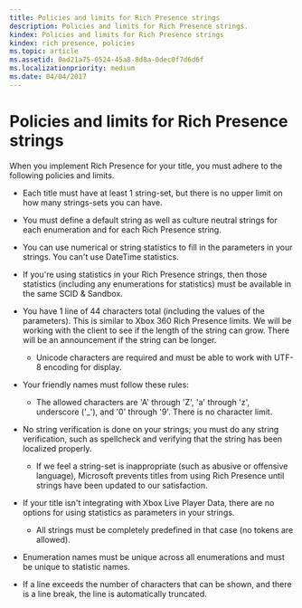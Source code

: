 ```yaml
---
title: Policies and limits for Rich Presence strings
description: Policies and limits for Rich Presence strings.
kindex: Policies and limits for Rich Presence strings
kindex: rich presence, policies
ms.topic: article
ms.assetid: 0ad21a75-0524-45a8-8d8a-0dec0f7d6d6f
ms.localizationpriority: medium
ms.date: 04/04/2017
---
```


# Policies and limits for Rich Presence strings

When you implement Rich Presence for your title, you must adhere to the following policies and limits.

-   Each title must have at least 1 string-set, but there is no upper limit on how many strings-sets you can have.

-   You must define a default string as well as culture neutral strings for each enumeration and for each Rich Presence string.

-   You can use numerical or string statistics to fill in the parameters in your strings. You can't use DateTime statistics.

-   If you're using statistics in your Rich Presence strings, then those statistics (including any enumerations for statistics) must be available in the same SCID & Sandbox.

-   You have 1 line of 44 characters total (including the values of the parameters). This is similar to Xbox 360 Rich Presence limits. We will be working with the client to see if the length of the string can grow. There will be an announcement if the string can be longer.
    -   Unicode characters are required and must be able to work with UTF-8 encoding for display.

-   Your friendly names must follow these rules:
    -   The allowed characters are 'A' through 'Z', 'a' through 'z', underscore ('\_'), and '0' through '9'. There is no character limit.

-   No string verification is done on your strings; you must do any string verification, such as spellcheck and verifying that the string has been localized properly.
    -   If we feel a string-set is inappropriate (such as abusive or offensive language), Microsoft prevents titles from using Rich Presence until strings have been updated to our satisfaction.

-   If your title isn't integrating with Xbox Live Player Data, there are no options for using statistics as parameters in your strings.
    -   All strings must be completely predefined in that case (no tokens are allowed).

-   Enumeration names must be unique across all enumerations and must be unique to statistic names.

-   If a line exceeds the number of characters that can be shown, and there is a line break, the line is automatically truncated.
